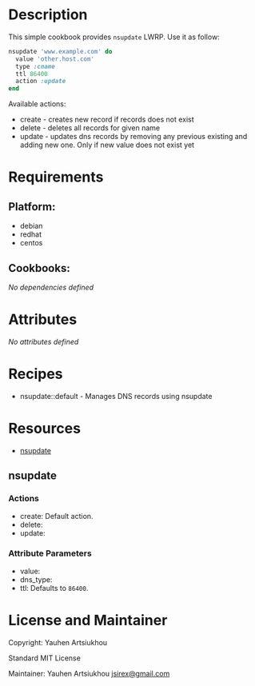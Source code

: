 # Description

This simple cookbook provides `nsupdate` LWRP.
Use it as follow:

```ruby
nsupdate 'www.example.com' do
  value 'other.host.com'
  type :cname
  ttl 86400
  action :update
end
```

Available actions:
* create - creates new record if records does not exist
* delete - deletes all records for given name
* update - updates dns records by removing any previous existing and adding new one. Only if new value does not exist yet


# Requirements

## Platform:

* debian
* redhat
* centos

## Cookbooks:

*No dependencies defined*

# Attributes

*No attributes defined*

# Recipes

* nsupdate::default - Manages DNS records using nsupdate

# Resources

* [nsupdate](#nsupdate)

## nsupdate

### Actions

- create:  Default action.
- delete:
- update:

### Attribute Parameters

- value:
- dns_type:
- ttl:  Defaults to <code>86400</code>.

# License and Maintainer

Copyright: Yauhen Artsiukhou

Standard MIT License

Maintainer: Yauhen Artsiukhou <jsirex@gmail.com>
